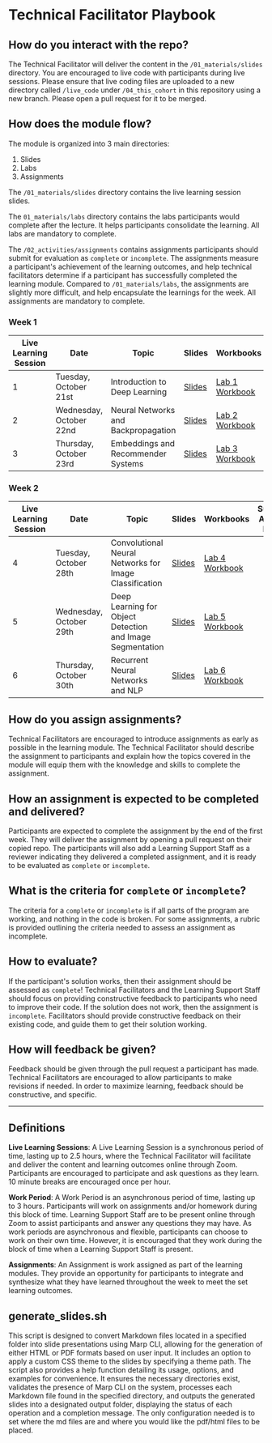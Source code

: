 # Technical Facilitator Playbook

## How do you interact with the repo?
The Technical Facilitator will deliver the content in the `/01_materials/slides` directory. You are encouraged to live code with participants during live sessions. Please ensure that live coding files are uploaded to a new directory called `/live_code` under `/04_this_cohort` in this repository using a new branch. Please open a pull request for it to be merged.

## How does the module flow?
The module is organized into 3 main directories:
1. Slides
2. Labs
3. Assignments

The `/01_materials/slides` directory contains the live learning session slides.

The `01_materials/labs` directory contains the labs participants would complete after the lecture. It helps participants consolidate the learning. All labs are mandatory to complete.

The `/02_activities/assignments` contains assignments participants should submit for evaluation as  `complete` or `incomplete`. The assignments measure a participant's achievement of the learning outcomes, and help technical facilitators determine if a participant has successfully completed the learning module.  Compared to `/01_materials/labs`, the assignments are slightly more difficult, and help encapsulate the learnings for the week. All assignments are mandatory to complete.

### Week 1

| Live Learning Session | Date | Topic                               | Slides                                   | Workbooks                                                                                 | Suggested Additional Material                                                                           |
| ----- | ---- | ----------------------------------- | ---------------------------------------- | ----------------------------------------------------------------------------------------- | ------------------------------------------------------------------------------------------------------- |
| 1     | Tuesday, October 21st  | Introduction to Deep Learning       | [Slides](../01_materials/slides/01_introduction.pdf) | [Lab 1 Workbook](../01_materials/labs/lab_1.ipynb) |                                                                                                         |
| 2     | Wednesday, October 22nd  | Neural Networks and Backpropagation | [Slides](../01_materials/slides/02_neural_networks_and_backpropagation.pdf) | [Lab 2 Workbook](../01_materials/labs/lab_2.ipynb) | [3Blue1Brown Neural Networks](https://www.youtube.com/playlist?list=PLZHQObOWTQDNU6R1_67000Dx_ZCJB-3pi) |
| 3     | Thursday, October 23rd  | Embeddings and Recommender Systems  | [Slides](../01_materials/slides/03_recommender_systems_&_embeddings.pdf) | [Lab 3 Workbook](../01_materials/labs/lab_3.ipynb) |                                                                                                         |

### Week 2

| Live Learning Session | Date | Topic                                                     | Slides                                   | Workbooks                                                                                 | Suggested Additional Material |
| ----- | ---- | --------------------------------------------------------- | ---------------------------------------- | ----------------------------------------------------------------------------------------- | ----------------------------- |
| 4     | Tuesday, October 28th  | Convolutional Neural Networks for Image Classification    | [Slides](../01_materials/slides/04_convolutional_neural_networks.pdf) | [Lab 4 Workbook](../01_materials/labs/lab_4.ipynb) |                               |
| 5     | Wednesday, October 29th  | Deep Learning for Object Detection and Image Segmentation | [Slides](../01_materials/slides/05_convolutional_neural_networks_part_II.pdf) | [Lab 5 Workbook](../01_materials/labs/lab_5.ipynb) |                               |
| 6     | Thursday, October 30th  | Recurrent Neural Networks and NLP                         | [Slides](../01_materials/slides/06_natural_language_processing_with_deep_learning.pdf) | [Lab 6 Workbook](../01_materials/labs/lab_6.ipynb) |                               |

## How do you assign assignments?
Technical Facilitators are encouraged to introduce assignments as early as possible in the learning module. The Technical Facilitator should describe the assignment to participants and explain how the topics covered in the module will equip them with the knowledge and skills to complete the assignment.

## How an assignment is expected to be completed and delivered?
Participants are expected to complete the assignment by the end of the first week. They will deliver the assignment by opening a pull request on their copied repo. The participants will also add a Learning Support Staff as a reviewer indicating they delivered a completed assignment, and it is ready to be evaluated as `complete` or `incomplete`.

## What is the criteria for `complete` or `incomplete`?
The criteria for a `complete` or `incomplete` is if all parts of the program are working, and nothing in the code is broken. For some assignments, a rubric is provided outlining the criteria needed to assess an assignment as incomplete.

## How to evaluate?
If the participant's solution works, then their assignment should be assessed as `complete`! Technical Facilitators and the Learning Support Staff should focus on providing constructive feedback to participants who need to improve their code. If the solution does not work, then the assignment is `incomplete`. Facilitators should provide constructive feedback on their existing code, and guide them to get their solution working.

## How will feedback be given?
Feedback should be given through the pull request a participant has made. Technical Facilitators are encouraged to allow participants to make revisions if needed. In order to maximize learning, feedback should be constructive, and specific.

<hr>

## Definitions
**Live Learning Sessions**: A Live Learning Session is a synchronous period of time, lasting up to 2.5 hours, where the Technical Facilitator will facilitate and deliver the content and learning outcomes online through Zoom. Participants are encouraged to participate and ask questions as they learn. 10 minute breaks are encouraged once per hour.

**Work Period**: A Work Period is an asynchronous period of time, lasting up to 3 hours. Participants will work on assignments and/or homework during this block of time. Learning Support Staff are to be present online through Zoom to assist participants and answer any questions they may have. As work periods are asynchronous and flexible, participants can choose to work on their own time. However, it is encouraged that they work during the block of time when a Learning Support Staff is present.

**Assignments**: An Assignment is work assigned as part of the learning modules. They provide an opportunity for participants to integrate and synthesize what they have learned throughout the week to meet the set learning outcomes.

## generate_slides.sh

This script is designed to convert Markdown files located in a specified folder into slide presentations using Marp CLI, allowing for the generation of either HTML or PDF formats based on user input. It includes an option to apply a custom CSS theme to the slides by specifying a theme path. The script also provides a help function detailing its usage, options, and examples for convenience. It ensures the necessary directories exist, validates the presence of Marp CLI on the system, processes each Markdown file found in the specified directory, and outputs the generated slides into a designated output folder, displaying the status of each operation and a completion message. The only configuration needed is to set where the md files are and where you would like the pdf/html files to be placed.


